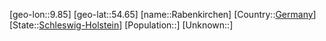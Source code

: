 ﻿---
location: [54.65,9.85]
type: City
tags:
- geo/City


SpocWebEntityId: 33592
isDeleted: false
confidential: public

---
[geo-lon::9.85]
[geo-lat::54.65]
[name::Rabenkirchen]
[Country::[Germany](geo/Continent/Europe/Germany.md)]
[State::[Schleswig-Holstein](geo/Continent/Europe/Germany/Schleswig-Holstein.md)]
[Population::]
[Unknown::]

